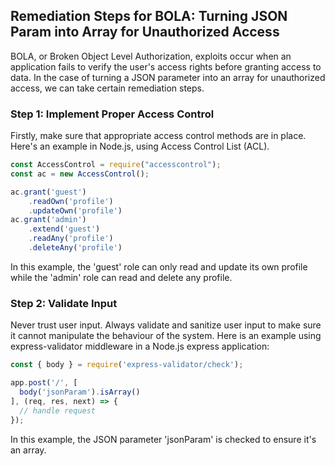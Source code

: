 

## Remediation Steps for BOLA: Turning JSON Param into Array for Unauthorized Access

BOLA, or Broken Object Level Authorization, exploits occur when an application fails to verify the user's access rights before granting access to data. In the case of turning a JSON parameter into an array for unauthorized access, we can take certain remediation steps.

### Step 1: Implement Proper Access Control
Firstly, make sure that appropriate access control methods are in place. Here's an example in Node.js, using Access Control List (ACL).

```javascript
const AccessControl = require("accesscontrol");
const ac = new AccessControl();

ac.grant('guest')                    
    .readOwn('profile')               
    .updateOwn('profile')              
ac.grant('admin')                     
    .extend('guest')                  
    .readAny('profile')                
    .deleteAny('profile')             
```
In this example, the 'guest' role can only read and update its own profile while the 'admin' role can read and delete any profile.

### Step 2: Validate Input
Never trust user input. Always validate and sanitize user input to make sure it cannot manipulate the behaviour of the system. Here is an example using express-validator middleware in a Node.js express application:

```javascript
const { body } = require('express-validator/check');

app.post('/', [
  body('jsonParam').isArray()
], (req, res, next) => {
  // handle request
});
```
In this example, the JSON parameter 'jsonParam' is checked to ensure it's an array.